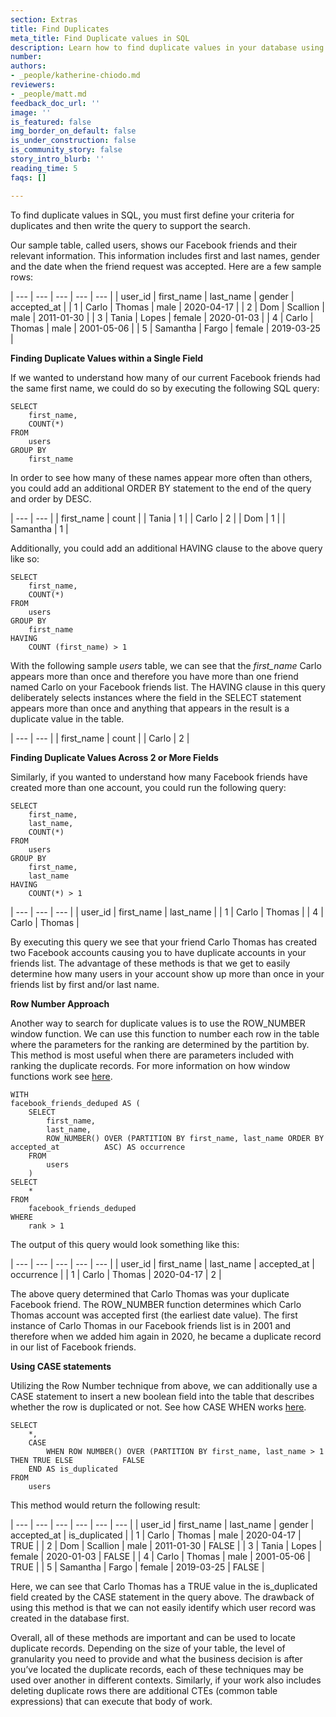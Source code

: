 ```yaml
---
section: Extras
title: Find Duplicates
meta_title: Find Duplicate values in SQL
description: Learn how to find duplicate values in your database using SQL.
number: 
authors:
- _people/katherine-chiodo.md
reviewers:
- _people/matt.md
feedback_doc_url: ''
image: ''
is_featured: false
img_border_on_default: false
is_under_construction: false
is_community_story: false
story_intro_blurb: ''
reading_time: 5
faqs: []

---
```

To find duplicate values in SQL, you must first define your criteria for duplicates and then write the query to support the search.

Our sample table, called users, shows our Facebook friends and their relevant information. This information includes first and last names, gender and the date when the friend request was accepted. Here are a few sample rows:

| --- | --- | --- | --- | --- |
| user_id | first_name | last_name | gender | accepted_at |
| 1 | Carlo | Thomas | male | 2020-04-17 |
| 2 | Dom | Scallion | male | 2011-01-30 |
| 3 | Tania | Lopes | female | 2020-01-03 |
| 4 | Carlo | Thomas | male | 2001-05-06 |
| 5 | Samantha | Fargo | female | 2019-03-25 |

**Finding Duplicate Values within a Single Field**

If we wanted to understand how many of our current Facebook friends had the same first name, we could do so by executing the following SQL query:

```
SELECT 
	first_name, 
    COUNT(*)
FROM 
	users
GROUP BY 
	first_name
```

In order to see how many of these names appear more often than others, you could add an additional ORDER BY statement to the end of the query and order by DESC.

| --- | --- |
| first_name | count |
| Tania | 1 |
| Carlo | 2 |
| Dom | 1 |
| Samantha | 1 |

Additionally, you could add an additional HAVING clause to the above query like so:

```
SELECT 
	first_name, 
    COUNT(*)
FROM 
	users
GROUP BY 
	first_name
HAVING 
	COUNT (first_name) > 1
```

With the following sample _users_ table, we can see that the _first_name_ Carlo appears more than once and therefore you have more than one friend named Carlo on your Facebook friends list. The HAVING clause in this query deliberately selects instances where the field in the SELECT statement appears more than once and anything that appears in the result is a duplicate value in the table.

| --- | --- |
| first_name | count |
| Carlo | 2 |

**Finding Duplicate Values Across 2 or More Fields**

Similarly, if you wanted to understand how many Facebook friends have created more than one account, you could run the following query:

```
SELECT 
	first_name, 
    last_name, 
    COUNT(*)
FROM 
	users
GROUP BY 
	first_name, 
    last_name
HAVING 
	COUNT(*) > 1
```

| --- | --- | --- |
| user_id | first_name | last_name |
| 1 | Carlo | Thomas |
| 4 | Carlo | Thomas |

By executing this query we see that your friend Carlo Thomas has created two Facebook accounts causing you to have duplicate accounts in your friends list. The advantage of these methods is that we get to easily determine how many users in your account show up more than once in your friends list by first and/or last name.

**Row Number Approach**

Another way to search for duplicate values is to use the ROW_NUMBER window function. We can use this function to number each row in the table where the parameters for the ranking are determined by the partition by. This method is most useful when there are parameters included with ranking the duplicate records. For more information on how window functions work see [here](https://dataschool.com/how-to-teach-people-sql/how-window-functions-work/).

```
WITH
facebook_friends_deduped AS (
	SELECT
		first_name,
		last_name,
		ROW_NUMBER() OVER (PARTITION BY first_name, last_name ORDER BY accepted_at 			ASC) AS occurrence
	FROM
		users
	)
SELECT
	*
FROM
	facebook_friends_deduped
WHERE
	rank > 1
```

The output of this query would look something like this:

| --- | --- | --- | --- | --- |
| user_id | first_name | last_name | accepted_at | occurrence |
| 1 | Carlo | Thomas | 2020-04-17 | 2 |

The above query determined that Carlo Thomas was your duplicate Facebook friend. The ROW_NUMBER function determines which Carlo Thomas account was accepted first (the earliest date value). The first instance of Carlo Thomas in our Facebook friends list is in 2001 and therefore when we added him again in 2020, he became a duplicate record in our list of Facebook friends.

**Using CASE statements**

Utilizing the Row Number technique from above, we can additionally use a CASE statement to insert a new boolean field into the table that describes whether the row is duplicated or not. See how CASE WHEN works [here](https://dataschool.com/how-to-teach-people-sql/how-case-when-works/).

```
SELECT
	*,
	CASE 
    	WHEN ROW NUMBER() OVER (PARTITION BY first_name, last_name > 1 THEN TRUE ELSE 			FALSE
	END AS is_duplicated
FROM
	users
```

This method would return the following result:

| --- | --- | --- | --- | --- | --- |
| user_id | first_name | last_name | gender | accepted_at | is_duplicated |
| 1 | Carlo | Thomas | male | 2020-04-17 | TRUE |
| 2 | Dom | Scallion | male | 2011-01-30 | FALSE |
| 3 | Tania | Lopes | female | 2020-01-03 | FALSE |
| 4 | Carlo | Thomas | male | 2001-05-06 | TRUE |
| 5 | Samantha | Fargo | female | 2019-03-25 | FALSE |

Here, we can see that Carlo Thomas has a TRUE value in the is_duplicated field created by the CASE statement in the query above. The drawback of using this method is that we can not easily identify which user record was created in the database first.

Overall, all of these methods are important and can be used to locate duplicate records. Depending on the size of your table, the level of granularity you need to provide and what the business decision is after you’ve located the duplicate records, each of these techniques may be used over another in different contexts. Similarly, if your work also includes deleting duplicate rows there are additional CTEs (common table expressions) that can execute that body of work.